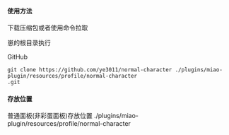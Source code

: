 #### 使用方法
下载压缩包或者使用命令拉取

崽的根目录执行

GitHub
```
git clone https://github.com/ye3011/normal-character ./plugins/miao-plugin/resources/profile/normal-character
.git
```

#### 存放位置

普通面板(非彩蛋面板)存放位置
./plugins/miao-plugin/resources/profile/normal-character
